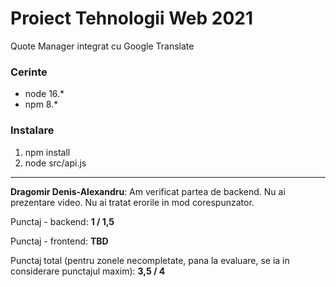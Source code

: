 # Proiect Tehnologii Web 2021

Quote Manager integrat cu Google Translate

### Cerinte

* node 16.*
* npm 8.*

### Instalare

1. npm install
2. node src/api.js

<hr>

**Dragomir Denis-Alexandru**: Am verificat partea de backend. Nu ai prezentare video. Nu ai tratat erorile in mod corespunzator.

Punctaj - backend: **1 / 1,5**

Punctaj - frontend: **TBD**

Punctaj total (pentru zonele necompletate, pana la evaluare, se ia in considerare punctajul maxim): **3,5 / 4**
